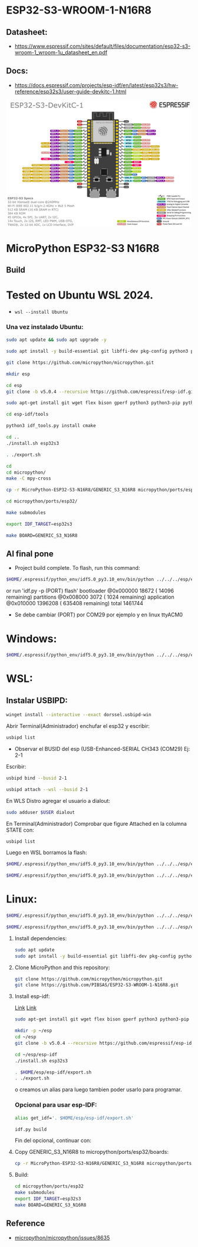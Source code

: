 # ESP32-S3-WROOM-1-N16R8

## Datasheet:

- https://www.espressif.com/sites/default/files/documentation/esp32-s3-wroom-1_wroom-1u_datasheet_en.pdf

## Docs:
- https://docs.espressif.com/projects/esp-idf/en/latest/esp32s3/hw-reference/esp32s3/user-guide-devkitc-1.html

![ESP32-S3-WROOM-1 N16R8 DevKitC v1.1](ESP32-S3_DevKitC-1.1.png)


# MicroPython ESP32-S3 N16R8
## Build

# Tested on Ubuntu WSL 2024.
- ``` wsl --install Ubuntu ```

### Una vez instalado Ubuntu:
```bash
sudo apt update && sudo apt upgrade -y
```

```bash
sudo apt install -y build-essential git libffi-dev pkg-config python3 python3-venv
```

```bash
git clone https://github.com/micropython/micropython.git
```

```bash
mkdir esp
```

```bash
cd esp
git clone -b v5.0.4 --recursive https://github.com/espressif/esp-idf.git
```

```bash
sudo apt-get install git wget flex bison gperf python3 python3-pip python3-venv cmake ninja-build ccache libffi-dev libssl-dev dfu-util libusb-1.0-0
```

```bash
cd esp-idf/tools
```

```bash
python3 idf_tools.py install cmake
```

```bash
cd ..
./install.sh esp32s3
```

```bash
. ./export.sh
```

```bash
cd
cd micropython/
make -C mpy-cross
```
```bash
cp -r MicroPython-ESP32-S3-N16R8/GENERIC_S3_N16R8 micropython/ports/esp32/boards
```
```bash
cd micropython/ports/esp32/
```
```bash
make submodules
```
```bash
export IDF_TARGET=esp32s3
```
```bash
make BOARD=GENERIC_S3_N16R8
```
## Al final pone
- Project build complete. To flash, run this command:
```bash
$HOME/.espressif/python_env/idf5.0_py3.10_env/bin/python ../../../esp/esp-idf/components/esptool_py/esptool/esptool.py -p (PORT) -b 460800 --before default_reset --after no_reset --chip esp32s3  write_flash --flash_mode dio --flash_size 16MB --flash_freq 80m 0x0 build-GENERIC_S3_N16R8/bootloader/bootloader.bin 0x8000 build-GENERIC_S3_N16R8/partition_table/partition-table.bin 0x10000 build-GENERIC_S3_N16R8/micropython.bin
```

or run 'idf.py -p (PORT) flash'
bootloader  @0x000000    18672  (   14096 remaining)
partitions  @0x008000     3072  (    1024 remaining)
application @0x010000  1396208  (  635408 remaining)
total                  1461744

- Se debe cambiar (PORT) por COM29 por ejemplo y  en linux ttyACM0

# Windows:
```bash
$HOME/.espressif/python_env/idf5.0_py3.10_env/bin/python ../../../esp/esp-idf/components/esptool_py/esptool/esptool.py -p COM29 -b 460800 --before default_reset --after no_reset --chip esp32s3  write_flash --flash_mode dio --flash_size 16MB --flash_freq 80m 0x0 build-GENERIC_S3_N16R8/bootloader/bootloader.bin 0x8000 build-GENERIC_S3_N16R8/partition_table/partition-table.bin 0x10000 build-GENERIC_S3_N16R8/micropython.bin
```

# WSL:
## Instalar USBIPD:

```bash
winget install --interactive --exact dorssel.usbipd-win
```

Abrir Terminal(Administrador) enchufar el esp32 y escribir:
```bash
usbipd list
```
- Observar el BUSID del esp (USB-Enhanced-SERIAL CH343 (COM29) Ej: 2-1

Escribir:
```bash
usbipd bind --busid 2-1
```

```bash
usbipd attach --wsl --busid 2-1
```
En WLS Distro agregar el usuario a dialout:
```bash
sudo adduser $USER dialout
```

En Terminal(Administrador) Comprobar que figure Attached en la columna STATE con:
```bash
usbipd list
``` 
Luego en WSL borramos la flash:

```bash
$HOME/.espressif/python_env/idf5.0_py3.10_env/bin/python ../../../esp/esp-idf/components/esptool_py/esptool/esptool.py -p /dev/ttyACM0 erase_flash
```

```bash
$HOME/.espressif/python_env/idf5.0_py3.10_env/bin/python ../../../esp/esp-idf/components/esptool_py/esptool/esptool.py -p /dev/ttyACM0 -b 460800 --before default_reset --after no_reset --chip esp32s3  write_flash --flash_mode dio --flash_size 16MB --flash_freq 80m 0x0 build-GENERIC_S3_N16R8/bootloader/bootloader.bin 0x8000 build-GENERIC_S3_N16R8/partition_table/partition-table.bin 0x10000 build-GENERIC_S3_N16R8/micropython.bin
```
# Linux:
```bash
$HOME/.espressif/python_env/idf5.0_py3.10_env/bin/python ../../../esp/esp-idf/components/esptool_py/esptool/esptool.py -p /dev/ttyACM0 erase_flash
```
```bash
$HOME/.espressif/python_env/idf5.0_py3.10_env/bin/python ../../../esp/esp-idf/components/esptool_py/esptool/esptool.py -p /dev/ttyACM0 -b 460800 --before default_reset --after no_reset --chip esp32s3  write_flash --flash_mode dio --flash_size 16MB --flash_freq 80m 0x0 build-GENERIC_S3_N16R8/bootloader/bootloader.bin 0x8000 build-GENERIC_S3_N16R8/partition_table/partition-table.bin 0x10000 build-GENERIC_S3_N16R8/micropython.bin
```

1. Install dependencies:

   ```bash
   sudo apt update
   sudo apt install -y build-essential git libffi-dev pkg-config python3 python3-venv
   ```

2. Clone MicroPython and this repository:

   ```bash
   git clone https://github.com/micropython/micropython.git
   git clone https://github.com/PIBSAS/ESP32-S3-WROOM-1-N16R8.git
   ```

3. Install esp-idf:

   [Link](https://docs.espressif.com/projects/esp-idf/en/stable/esp32s3/get-started/linux-macos-setup.html)
   [Link](https://github.com/micropython/micropython/blob/master/ports/esp32/README.md)
   

   ```bash
   sudo apt-get install git wget flex bison gperf python3 python3-pip python3-venv cmake ninja-build ccache libffi-dev libssl-dev dfu-util libusb-1.0-0
   ```

   ```bash
   mkdir -p ~/esp
   cd ~/esp
   git clone -b v5.0.4 --recursive https://github.com/espressif/esp-idf.git
   ```

   ```bash
   cd ~/esp/esp-idf
   ./install.sh esp32s3
   ```

   ```bash
   . $HOME/esp/esp-idf/export.sh
   . ./export.sh
   ```
   o creamos un alias para luego tambien poder usarlo para programar.

   ### Opcional para usar esp-IDF:
   ```bash
   alias get_idf='. $HOME/esp/esp-idf/export.sh'
   ```

   ```bash
   idf.py build
   ```
   Fin del opcional, continuar con:
   
5. Copy GENERIC_S3_N16R8 to micropython/ports/esp32/boards:
   
   ```bash
   cp -r MicroPython-ESP32-S3-N16R8/GENERIC_S3_N16R8 micropython/ports/esp32/boards
   ```

6. Build:
   
   ```bash
   cd micropython/ports/esp32
   make submodules
   export IDF_TARGET=esp32s3
   make BOARD=GENERIC_S3_N16R8
   ```

## Reference

+ [micropython/micropython/issues/8635](https://github.com/micropython/micropython/issues/8635#issuecomment-1129218506)
